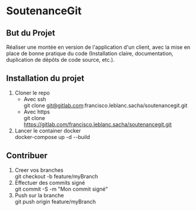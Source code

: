 # SoutenanceGit

## But du Projet
Réaliser une montée en version de l'application d'un client, avec la mise en place de bonne pratique du code (Installation claire, documentation, duplication de dépôts de code source, etc.).  

## Installation du projet
1. Cloner le repo
    * Avec ssh  
    	git clone git@gitlab.com:francisco.leblanc.sacha/soutenancegit.git 
    * Avec https  
    	git clone https://gitlab.com/francisco.leblanc.sacha/soutenancegit.git
2. Lancer le container docker  
    docker-compose up -d --build

## Contribuer
1. Creer vos branches  
	git checkout -b feature/myBranch  
2. Effectuer des commits signé  
	git commit -S -m "Mon commit signé"  
3. Push sur la branche  
	git push origin feature/myBranch  
